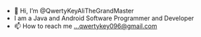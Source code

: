 - 👋 Hi, I’m @QwertyKeyAliTheGrandMaster
- I am a Java and Android Software Programmer and Developer
- 📫 How to reach me ...qwertykey096@gmail.com

<!---
QwertyKeyAliTheGrandMaster/QwertyKeyAliTheGrandMaster is a ✨ special ✨ repository because its `README.md` (this file) appears on your GitHub profile.
You can click the Preview link to take a look at your changes.
--->
